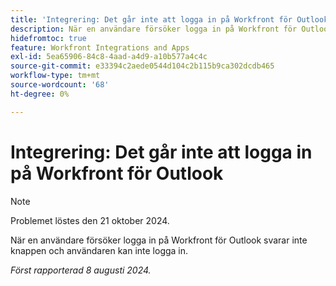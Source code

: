 ```yaml
---
title: 'Integrering: Det går inte att logga in på Workfront för Outlook'
description: När en användare försöker logga in på Workfront för Outlook svarar inte knappen och användaren kan inte logga in.
hidefromtoc: true
feature: Workfront Integrations and Apps
exl-id: 5ea65906-84c8-4aad-a4d9-a10b577a4c4c
source-git-commit: e33394c2aede0544d104c2b115b9ca302dcdb465
workflow-type: tm+mt
source-wordcount: '68'
ht-degree: 0%

---
```


# Integrering: Det går inte att logga in på Workfront för Outlook

>[!NOTE]
>
>Problemet löstes den 21 oktober 2024.

När en användare försöker logga in på Workfront för Outlook svarar inte knappen och användaren kan inte logga in.

_Först rapporterad 8 augusti 2024._
